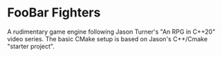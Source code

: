 # FooBar Fighters

A rudimentary game engine following Jason Turner's "An RPG in C++20" video series. The basic CMake setup is based on Jason's C++/Cmake "starter project". 


